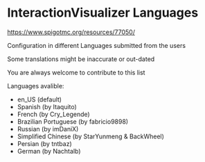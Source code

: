 # InteractionVisualizer Languages

https://www.spigotmc.org/resources/77050/

Configuration in different Languages submitted from the users

Some translations might be inaccurate or out-dated

You are always welcome to contribute to this list

Languages avalible:
- en_US (default)
- Spanish (by Itaquito)
- French (by Cry_Legende)
- Brazilian Portuguese (by fabricio9898)
- Russian (by imDaniX)
- Simplified Chinese (by StarYunmeng & BackWheel)
- Persian (by tntbaz)
- German (by Nachtalb)